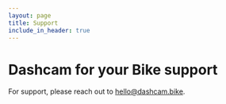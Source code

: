 ```yaml
---
layout: page
title: Support
include_in_header: true
---
```


# Dashcam for your Bike support
For support, please reach out to hello@dashcam.bike.
